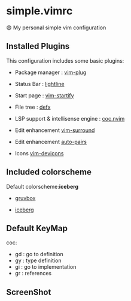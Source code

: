 # simple.vimrc

:smile: My personal simple vim configuration

## Installed Plugins

This configuration includes some basic plugins:

- Package manager : [vim-plug](https://github.com/junegunn/vim-plug)

- Status Bar : [lightline](https://github.com/itchyny/lightline.vim)

- Start page : [vim-startify](https://github.com/mhinz/vim-startify)

- File tree : [defx](https://github.com/Shougo/defx.nvim)

- LSP support & intellisense engine : [coc.nvim](https://github.com/neoclide/coc.nvim)

- Edit enhancement [vim-surround](https://github.com/tpope/vim-surround)

- Edit enhancement [auto-pairs](https://github.com/jiangmiao/auto-pairs)
  
- Icons [vim-devicons](https://github.com/ryanoasis/vim-devicons)

## Included colorscheme

Default colorscheme:**iceberg**

- [gruvbox](https://github.com/morhetz/gruvbox)

- [iceberg](https://github.com/cocopon/iceberg.vim)

## Default KeyMap

coc:

- gd : go to definition
- gy : type definition
- gi : go to implementation
- gr : references

## ScreenShot